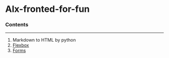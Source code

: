 # Alx-fronted-for-fun

###  Contents
---
1. Markdown to HTML by python
2. [Flexbox](https://github.com/arraycoded12/alx-frontend-for-fun/tree/master/flexbox)
3. [Forms](https://github.com/arraycoded12/alx-frontend-for-fun/tree/master/form)



